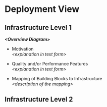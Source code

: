 # Deployment View

## Infrastructure Level 1

***\<Overview Diagram>***

- Motivation\
  *\<explanation in text form>*

- Quality and/or Performance Features\
  *\<explanation in text form>*

- Mapping of Building Blocks to Infrastructure\
  *\<description of the mapping>*

## Infrastructure Level 2

<!--
### *\<Infrastructure Element 1\>*

*\<diagram + explanation\>*

### *\<Infrastructure Element 2\>*

*\<diagram + explanation\>*

…

### *\<Infrastructure Element n\>*

*\<diagram + explanation\>*
-->
